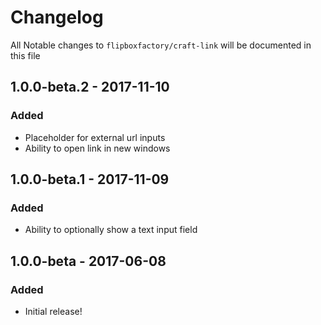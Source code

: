 # Changelog
All Notable changes to `flipboxfactory/craft-link` will be documented in this file

## 1.0.0-beta.2 - 2017-11-10
### Added
- Placeholder for external url inputs
- Ability to open link in new windows

## 1.0.0-beta.1 - 2017-11-09
### Added
- Ability to optionally show a text input field

## 1.0.0-beta - 2017-06-08
### Added
- Initial release!